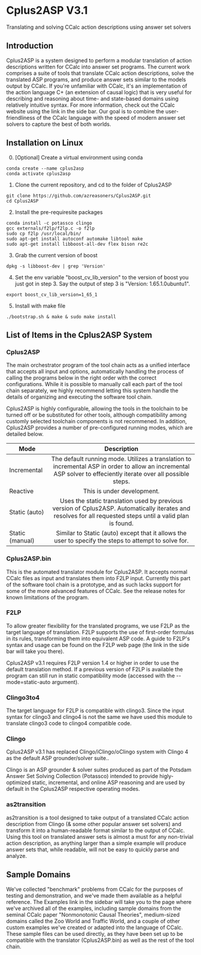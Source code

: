 # Cplus2ASP V3.1
Translating and solving CCalc action descriptions using answer set solvers

## Introduction
Cplus2ASP is a system designed to perform a modular translation of action descriptions written for CCalc into answer set programs. The current work comprises a suite of tools that translate CCalc action descriptions, solve the translated ASP programs, and produce answer sets similar to the models output by CCalc. If you're unfamiliar with CCalc, it's an implementation of the action language C+ (an extension of causal logic) that is very useful for describing and reasoning about time- and state-based domains using relatively intuitive syntax. For more information, check out the CCalc website using the link in the side bar. Our goal is to combine the user-friendliness of the CCalc language with the speed of modern answer set solvers to capture the best of both worlds.

## Installation on Linux
0. [Optional] Create a virtual environment using conda
```
conda create --name cplus2asp
conda activate cplus2asp
```
1. Clone the current repository, and cd to the folder of Cplus2ASP
```
git clone https://github.com/azreasoners/Cplus2ASP.git
cd Cplus2ASP
```
2. Install the pre-requiresite packages
```
conda install -c potassco clingo
gcc externals/f2lp/f2lp.c -o f2lp
sudo cp f2lp /usr/local/bin/
sudo apt-get install autoconf automake libtool make
sudo apt-get install libboost-all-dev flex bison re2c
```
3. Grab the current version of boost
```
dpkg -s libboost-dev | grep 'Version'
```
4. Set the env variable "boost_cv_lib_version" to the version of boost you just got in step 3. Say the output of step 3 is "Version: 1.65.1.0ubuntu1".
```
export boost_cv_lib_version=1_65_1
```
5. Install with make file
```
./bootstrap.sh & make & sudo make install
```

## List of Items in the Cplus2ASP System
### Cplus2ASP
The main orchestrator program of the tool chain acts as a unified interface that accepts all input and options, automatically handling the process of calling the programs below in the right order with the correct configurations. While it is possible to manually call each part of the tool chain separately, we highly recommend letting this system handle the details of organizing and executing the software tool chain.

Cplus2ASP is highly configurable, allowing the tools in the toolchain to be turned off or be substituted for other tools, although compatibility among customly selected toolchain components is not recommened. In addition, Cplus2ASP provides a number of pre-configured running modes, which are detailed below.

| Mode        | Description           |
| ------------- |:-------------:|
| Incremental      | The default running mode. Utilizes a translation to incremental ASP in order to allow an incremental ASP solver to effeciently iterate over all possible steps. |
| Reactive      | This is under development.      |
| Static (auto)	 | Uses the static translation used by previous version of Cplus2ASP. Automatically iterates and resolves for all requested steps until a valid plan is found.      |
| Static (manual)	 | Similar to Static (auto) except that it allows the user to specify the steps to attempt to solve for.      |

### Cplus2ASP.bin
This is the automated translator module for Cplus2ASP. It accepts normal CCalc files as input and translates them into F2LP input. Currently this part of the software tool chain is a prototype, and as such lacks support for some of the more advanced features of CCalc. See the release notes for known limitations of the program.

### F2LP
To allow greater flexibility for the translated programs, we use F2LP as the target language of translation. F2LP supports the use of first-order formulas in its rules, transforming them into equivalent ASP code. A guide to F2LP's syntax and usage can be found on the F2LP web page (the link in the side bar will take you there).

Cplus2ASP v3.1 requires F2LP version 1.4 or higher in order to use the default translation method. If a previous version of F2LP is available the program can still run in static compatibility mode (accessed with the --mode=static-auto argument).

### Clingo3to4
The target language for F2LP is compatible with clingo3. Since the input syntax for clingo3 and clingo4 is not the same we have used this module to translate clingo3 code to clingo4 compatible code.

### Clingo
Cplus2ASP v3.1 has replaced Clingo/iClingo/oClingo system with Clingo 4 as the default ASP grounder/solver suite..

Clingo is an ASP grounder & solver suites produced as part of the Potsdam Answer Set Solving Collection (Potassco) intended to provide higly-optimized static, incremental, and online ASP reasoning and are used by default in the Cplus2ASP respective operating modes.

### as2transition
as2transition is a tool designed to take output of a translated CCalc action description from Clingo (& some other popular answer set solvers) and transform it into a human-readable format similar to the output of CCalc. Using this tool on translated answer sets is almost a must for any non-trivial action description, as anything larger than a simple example will produce answer sets that, while readable, will not be easy to quickly parse and analyze.

## Sample Domains
We've collected "benchmark" problems from CCalc for the purposes of testing and demonstration, and we've made them available as a helpful reference. The Examples link in the sidebar will take you to the page where we've archived all of the examples, including sample domains from the seminal CCalc paper "Nonmonotonic Causal Theories", medium-sized domains called the Zoo World and Traffic World, and a couple of other custom examples we've created or adapted into the language of CCalc. These sample files can be used directly, as they have been set up to be compatible with the translator (Cplus2ASP.bin) as well as the rest of the tool chain.
